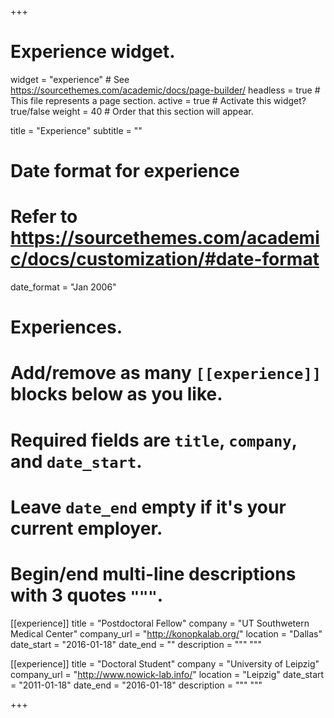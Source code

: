 +++
# Experience widget.
widget = "experience"  # See https://sourcethemes.com/academic/docs/page-builder/
headless = true  # This file represents a page section.
active = true  # Activate this widget? true/false
weight = 40  # Order that this section will appear.

title = "Experience"
subtitle = ""

# Date format for experience
#   Refer to https://sourcethemes.com/academic/docs/customization/#date-format
date_format = "Jan 2006"

# Experiences.
#   Add/remove as many `[[experience]]` blocks below as you like.
#   Required fields are `title`, `company`, and `date_start`.
#   Leave `date_end` empty if it's your current employer.
#   Begin/end multi-line descriptions with 3 quotes `"""`.
[[experience]]
  title = "Postdoctoral Fellow"
  company = "UT Southwetern Medical Center"
  company_url = "http://konopkalab.org/"
  location = "Dallas"
  date_start = "2016-01-18"
  date_end = ""
  description = """
  """

[[experience]]
  title = "Doctoral Student"
  company = "University of Leipzig"
  company_url = "http://www.nowick-lab.info/"
  location = "Leipzig"
  date_start = "2011-01-18"
  date_end = "2016-01-18"
  description = """
  """

+++
